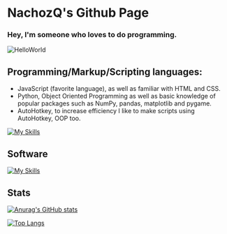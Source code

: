 <h1>NachozQ's Github Page</h1>
<h3><strong>Hey, I'm someone who loves to do programming.</strong></h3>

![HelloWorld](https://github.com/user-attachments/assets/29ea5b57-8c19-4aa9-8925-12c28813303e)
<h2>Programming/Markup/Scripting languages:</h2>
<ul>
<li>JavaScript (favorite language), as well as familiar with HTML and CSS.</li>
<li>Python, Object Oriented Programming as well as basic knowledge of popular packages such as NumPy, pandas, matplotlib and pygame.</li>
<li>AutoHotkey, to increase efficiency I like to make scripts using AutoHotkey, OOP too.</li>
</ul>

[![My Skills](https://skillicons.dev/icons?i=py,js,html,css)](https://skillicons.dev)

<h2>Software</h2>

[![My Skills](https://skillicons.dev/icons?i=vscode,windows,ableton)](https://skillicons.dev)

<h2>Stats</h2>

[![Anurag's GitHub stats](https://github-readme-stats.vercel.app/api?username=nachozq&show_icons=true&theme=dark&text_color=fff&border_color=50a567&hide=stars&custom_title=Github+Stats&bg_color=00000000)](https://github.com/anuraghazra/github-readme-stats)

[![Top Langs](https://github-readme-stats.vercel.app/api/top-langs/?username=anuraghazra&layout=donut&title_color=fff&text_color=fff&border_color=50a567&bg_color=00000000)](https://github.com/anuraghazra/github-readme-stats)
